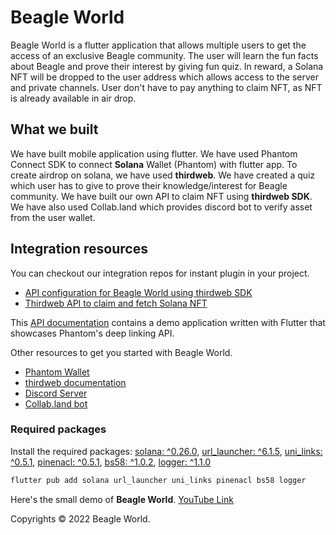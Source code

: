 # Beagle World

Beagle World is a flutter application that allows multiple users to get the access of an exclusive Beagle community. The user will learn the fun facts about Beagle and prove their interest by giving fun quiz. In reward, a Solana NFT will be dropped to the user address which allows access to the server and private channels. User don't have to pay anything to claim NFT, as NFT is already available in air drop.

## What we built

We have built mobile application using flutter. We have used Phantom Connect SDK to connect **Solana** Wallet (Phantom) with flutter app. To create airdrop on solana, we have used **thirdweb**. We have created a quiz which user has to give to prove their knowledge/interest for Beagle community. We have built our own API to claim NFT using **thirdweb SDK**. We have also used Collab.land which provides discord bot to verify asset from the user wallet.

## Integration resources

You can checkout our integration repos for instant plugin in your project. 
- [API configuration for Beagle World using thirdweb SDK](https://github.com/rkmonarch/Beagle-ThirdWeb)
- [Thirdweb API to claim and fetch Solana NFT](https://github.com/vrajdesai78/Solana-NFT-API)

This [API documentation](https://docs.phantom.app/integrating/deeplinks) contains a demo application written with Flutter that showcases Phantom's deep linking API.

Other resources to get you started with Beagle World.
- [Phantom Wallet](https://phantom.app)
- [thirdweb documentation](https://portal.thirdweb.com/solana)
- [Discord Server](https://support.discord.com/hc/en-us/articles/204849977-How-do-I-create-a-server-)
- [Collab.land bot](https://collabland.freshdesk.com/support/home)

### Required packages

Install the required packages: [solana: ^0.26.0](https://pub.dev/packages/solana), [url_launcher: ^6.1.5](https://pub.dev/packages/url_launcher), [uni_links: ^0.5.1](https://pub.dev/packages/uni_links), [pinenacl: ^0.5.1](https://pub.dev/packages/pinenacl), [bs58: ^1.0.2](https://pub.dev/packages/bs58), [logger: ^1.1.0](https://pub.dev/packages/logger)

```sh
flutter pub add solana url_launcher uni_links pinenacl bs58 logger
```

Here's the small demo of **Beagle World**. [YouTube Link](https://youtu.be/yiYGCQE8CZo)

Copyrights © 2022 Beagle World.